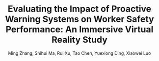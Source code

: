 ---
title: "Evaluating the Impact of Proactive Warning Systems on Worker Safety Performance: An Immersive Virtual Reality Study"
# excerpt: ...
# tags: ...
# thumbnail-img: /assets/img/atomgs~1.gif
category: publication-others
author: "Ming Zhang, Shihui Ma, Rui Xu, Tao Chen, Yuexiong Ding, Xiaowei Luo"
publish: "Safety Science"
project-page: https://doi.org/10.1016/j.ssci.2024.106774
---